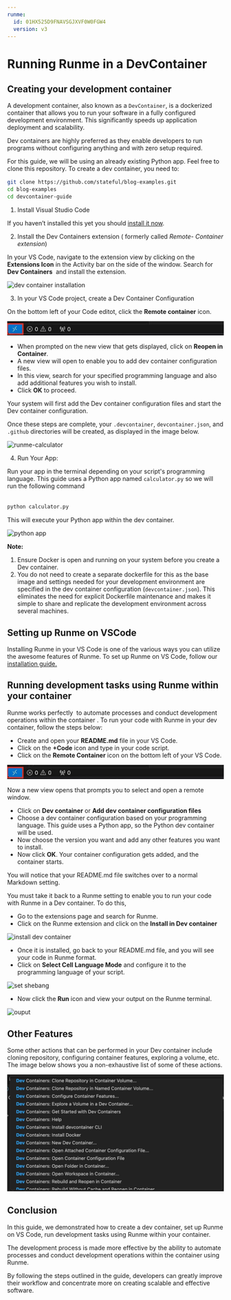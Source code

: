 ```yaml
---
runme:
  id: 01HX525D9FNAVSGJXVF0W0FGW4
  version: v3
---
```


# Running Runme in a DevContainer

## **Creating your development container**

A development container, also known as a `DevContainer`, is a dockerized container that allows you to run your software in a fully configured development environment. This significantly speeds up application deployment and scalability.

Dev containers are highly preferred as they enable developers to run programs without configuring anything and with zero setup required.

For this guide, we will be using an already existing Python app. Feel free to clone this repository. To create a dev container, you need to:

```bash {"id":"01HZM4W2BHHGKFQJXNTQ5619DD"}
git clone https://github.com/stateful/blog-examples.git
cd blog-examples
cd devcontainer-guide

```

1. Install Visual Studio Code

If you haven’t installed this yet you should [install it now](https://code.visualstudio.com/).

2. Install the Dev Containers extension ( formerly called _Remote- Container extension_)

In your VS Code, navigate to the extension view by clicking on the **Extensions Icon** in the Activity bar on the side of the window. Search for **Dev Containers**  and install the extension.

![dev container installation](../../static/img/guide-page/runme-dev-container.png)

3. In your VS Code project, create a Dev Container Configuration

On the bottom left of your Code editot, click the **Remote container** icon.

![remote icon](../../static/img/remote-container-icon.png)

- When prompted on the new view that gets displayed, click on **Reopen in Container**.
- A new view will open to enable you to add dev container configuration files.
- In this view, search for your specified programming language and also add additional features you wish to install.
- Click **OK** to proceed.

Your system will first add the Dev container configuration files and start the Dev container configuration.

Once these steps are complete, your `.devcontainer`, `devcontainer.json`, and `.github` directories will be created, as displayed in the image below.

![runme-calculator](../../static/img/guide-page/explorer.png)

4. Run Your App:

Run your app in the terminal depending on your script's programming language. This guide uses a Python app named `calculator.py` so we will run the following command

```bash {"id":"01HPF5MXD3HBWB5T32AAF6S9JF"}

python calculator.py

```

This will execute your Python app within the dev container.

![python app](../../static/img/guide-page/terminal-runme.png)

**Note:**

1. Ensure Docker is open and running on your system before you create a Dev container.
2. You do not need to create a separate dockerfile for this as the base image and settings needed for your development environment are specified in the dev container configuration (`devcontainer.json`). This eliminates the need for explicit Dockerfile maintenance and makes it simple to share and replicate the development environment across several machines.

## **Setting up Runme on VSCode**

Installing Runme in your VS Code is one of the various ways you can utilize the awesome features of Runme. To set up Runme on VS Code, follow our [installation guide.](https://docs.runme.dev/installation/vscode)

## **Running development tasks using Runme within your container**

Runme works perfectly  to automate processes and conduct development operations within the container . To run your code with Runme in your dev container, follow the steps below:

- Create and open your **README.md** file in your VS Code.
- Click on the **+Code** icon and type in your code script.
- Click on the **Remote Container** icon on the bottom left of your VS Code.

![remote icon](../../static/img/remote-container-icon.png)

Now a new view opens that prompts you to select and open a remote window.

- Click on **Dev container** or **Add dev container configuration files**
- Choose a dev container configuration based on your programming language. This guide uses a Python app, so the Python dev container will be used.
- Now choose the version you want and add any other features you want to install.
- Now click **OK**. Your container configuration gets added, and the container starts.

You will notice that your README.md file switches over to a normal Markdown setting.

You must take it back to a Runme setting to enable you to run your code with Runme in a Dev container. To do this,

- Go to the extensions page and search for Runme.
- Click on the Runme extension and click on the **Install in Dev container**

![install dev container](../../static/img/guide-page/runme-dev-container-desktop.png)

- Once it is installed, go back to your README.md file, and you will see your code in Runme format.
- Click on **Select Cell Language Mode** and configure it to the programming language of your script.

![set shebang](../../static/img/guide-page/runme-python-terminal.png)

- Now click the **Run** icon and view your output on the Runme terminal.

![ouput](../../static/img/guide-page/runme-terminal-devcontainer.png)

## **Other Features**

Some other actions that can be performed in your Dev container include cloning repository, configuring container features, exploring a volume, etc. The image below shows you a non-exhaustive list of some of these actions.

![output dev container](../../static/img/devcontainer-output.png)

## **Conclusion**

In this guide, we demonstrated how to create a dev container, set up Runme on VS Code, run development tasks using Runme within your container.

The development process is made more effective by the ability to automate processes and conduct development operations within the container using Runme.

By following the steps outlined in the guide, developers can greatly improve their workflow and concentrate more on creating scalable and effective software.
